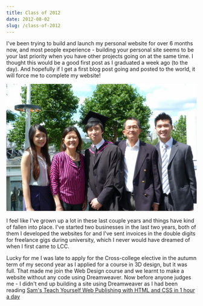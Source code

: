 ```yaml
---
title: Class of 2012
date: 2012-08-02
slug: /class-of-2012
---
```


I've been trying to build and launch my personal website for over 6 months now, and most people experience - building your personal site seems to be your last priority when you have other projects going on at the same time. I thought this would be a good first post as I graduated a week ago (to the day). And hopefully if I get a first blog post going and posted to the world, it will force me to complete my website!

[![](P1040040-1024x682.jpg "P1040040")](http://old.jefflau.net/wp-content/uploads/2012/07/P1040040.jpg)

I feel like I've grown up a lot in these last couple years and things have kind of fallen into place. I've started two businesses in the last two years, both of them I developed the websites for and I've sent invoices in the double digits for freelance gigs during university, which I never would have dreamed of when I first came to LCC.

Lucky for me I was late to apply for the Cross-college elective in the autumn term of my second year as I applied for a course in 3D design, but it was full. That made me join the Web Design course and we learnt to make a website without any code using Dreamweaver. Now before anyone judges me - I didn't end up building a site using Dreamweaver as I had been reading [Sam's Teach Yourself Web Publishing with HTML and CSS in 1 hour a day](http://www.amazon.co.uk/Sams-Teach-Yourself-Publishing-ebook/dp/B0041G5WBG/ref=sr_1_12?ie=UTF8&qid=1343326067&sr=8-12)